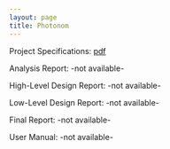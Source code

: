 ```yaml
---
layout: page
title: Photonom
---
```


<!--
<p class="message">
  Hey there! This page is included as an example. Feel free to customize it for your own use upon downloading. Carry on!
</p>
-->

Project Specifications: [pdf](1_Specifications.pdf)

Analysis Report: -not available-

High-Level Design Report: -not available-

Low-Level Design Report: -not available-

Final Report: -not available-

User Manual: -not available-
